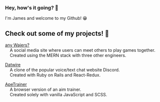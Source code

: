 ### Hey, how's it going? 👋

I'm James and welcome to my Github! 😁

## Check out some of my projects! 🌱

[any Wajers?](https://anywajers.herokuapp.com/)   
&nbsp;&nbsp;&nbsp;&nbsp;A social media site where users can meet others to play games together.   
&nbsp;&nbsp;&nbsp;&nbsp;Created using the MERN stack with three other engineers.
    
[Datwire](https://datwire.herokuapp.com/)   
&nbsp;&nbsp;&nbsp;&nbsp;A clone of the popular voice/text chat website Discord.   
&nbsp;&nbsp;&nbsp;&nbsp;Created with Ruby on Rails and React-Redux.
    
[ApeTrainer](https://james625.github.io/ApeTrainer/)   
&nbsp;&nbsp;&nbsp;&nbsp;A browser version of an aim trainer.   
&nbsp;&nbsp;&nbsp;&nbsp;Created solely with vanilla JavaScript and SCSS.

<!--
**james625/james625** is a ✨ _special_ ✨ repository because its `README.md` (this file) appears on your GitHub profile.

Here are some ideas to get you started:

- 🔭 I’m currently working on ...
- 🌱 I’m currently learning ...
- 👯 I’m looking to collaborate on ...
- 🤔 I’m looking for help with ...
- 💬 Ask me about ...
- 📫 How to reach me: ...
- 😄 Pronouns: ...
- ⚡ Fun fact: ...
-->
